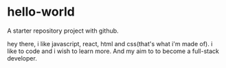 # hello-world
A starter repository project with github.

hey there, i like javascript, react, html and css(that's what i'm made of).
i like to code and i wish to learn more. And my aim to to become a full-stack developer.
